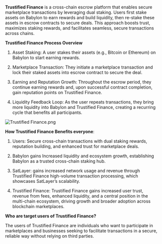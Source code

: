**Trustified Finance** is a cross-chain escrow platform that enables secure marketplace transactions by leveraging dual staking. Users first stake assets on Babylon to earn rewards and build liquidity, then re-stake these assets in escrow contracts to secure deals. This approach boosts trust, maximizes staking rewards, and facilitates seamless, secure transactions across chains.

**Trustified Finance Process Overview**

1. Asset Staking: A user stakes their assets (e.g., Bitcoin or Ethereum) on Babylon to start earning rewards.

1. Marketplace Transaction: They initiate a marketplace transaction and lock their staked assets into escrow contract to secure the deal.

1. Earning and Reputation Growth: Throughout the escrow period, they continue earning rewards and, upon successful contract completion, gain reputation points on Trustified Finance.

1. Liquidity Feedback Loop: As the user repeats transactions, they bring more liquidity into Babylon and Trustified Finance, creating a recurring cycle that benefits all participants.


![Trustified Finance.png](https://cdn.dorahacks.io/static/files/1930840b28285b9c1a06d3349af8e483.png)

**How Trustified Finance Benefits everyone**:

1. Users: Secure cross-chain transactions with dual staking rewards, reputation building, and enhanced trust for marketplace deals.

1. Babylon gains Increased liquidity and ecosystem growth, establishing Babylon as a trusted cross-chain staking hub.

1. SatLayer: gains increased network usage and revenue through Trustified Finance high-volume transaction processing, which showcases SatLayer’s scalability.

1. Trustified Finance: Trustified Finance gains increased user trust, revenue from fees, enhanced liquidity, and a central position in the multi-chain ecosystem, driving growth and broader adoption across blockchain marketplaces.

**Who are target users of Trustified Finance?**

The users of Trustified Finance are individuals who want to participate in marketplaces and businesses seeking to facilitate transactions in a secure, reliable way without relying on third parties.
